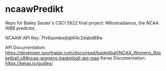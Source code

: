 # ncaawPredikt
Repo for Bailey Sauter's CSCI 5922 final project: NNostradamus, the NCAA WBB predictor.

NCAAW API Key: 7fv6azmbwjbjb64c2dqbd88w

API Documentation: https://developer.sportradar.com/docs/read/basketball/NCAA_Womens_Basketball_v8#ncaa-womens-basketball-api-map
Keras Documentation: https://keras.io/guides/
